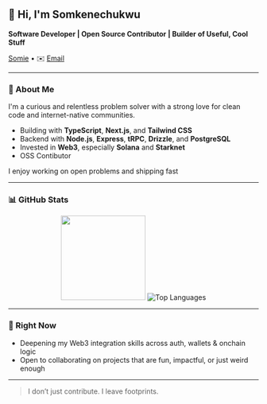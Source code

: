 ## 👋 Hi, I'm Somkenechukwu

**Software Developer  | Open Source Contributor | Builder of Useful, Cool Stuff**

 [Somie](https://x.com/icedoutskay) • ✉️ [Email](mailto:somkeneodikpo@gmail.com)

---

### 🚀 About Me

I'm a curious and relentless problem solver with a strong love for clean code and internet-native communities.

- Building with **TypeScript**, **Next.js**, and **Tailwind CSS**
- Backend with **Node.js**, **Express**, **tRPC**, **Drizzle**, and **PostgreSQL**
- Invested in **Web3**, especially **Solana** and **Starknet**
- OSS Contibutor 

I enjoy working on open problems and shipping fast

---

### 📊 GitHub Stats

<p align="center">
  <img src="https://github-readme-stats.vercel.app/api?username=icedoutskay&show_icons=true&theme=transparent" height="170px" />
  <img src="https://github-readme-stats.vercel.app/api/top-langs/?username=icedoutskay&layout=compact&theme=tokyonight&hide_border=true" alt="Top Languages" />
</p>

---

### 🎯 Right Now

-  Deepening my Web3 integration skills across auth, wallets & onchain logic
-  Open to collaborating on projects that are fun, impactful, or just weird enough

---

> I don’t just contribute. I leave footprints.  

